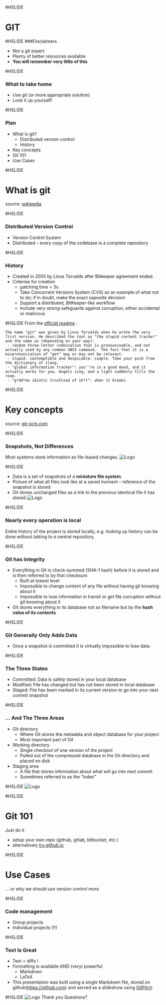 #HSLIDE

# GIT

#HSLIDE
###Disclaimers
* Not a git expert
* Plenty of better resources available
* **You will remember very little of this**

#HSLIDE
### What to take home
* Use git (or more appropriate solution)
* Look it up yourself!

#HSLIDE
### Plan

* What is git?
    - Distributed version control
    - History
* Key concepts
* Git 101
* Use Cases



#HSLIDE
# What is git
source: [wikipedia](https://git-scm.com/book/en/v2/Getting-Started-Git-Basics)

#HSLIDE
### Distributed Version Control
* Version Control System
* Distributed - every copy of the codebase is a complete repository

#HSLIDE
### History
* Created in 2005 by Linus Torvalds after Bitkeeper agreement ended.
* Criterias for creation
    - patching time < 3s
    - Take Concurrent Versions System (CVS) as an example of what not to do; if in doubt, make the exact opposite decision
    - Support a distributed, BitKeeper-like workflow
    - Include very strong safeguards against corruption, either accidental or malicious

#HSLIDE
From the [official readme](https://github.com/git/git/blob/e83c5163316f89bfbde7d9ab23ca2e25604af290/README) :

```
The name "git" was given by Linus Torvalds when he wrote the very first version. He described the tool as "the stupid content tracker" and the name as (depending on your way):
 - random three-letter combination that is pronounceable, and not actually used by any common UNIX command.  The fact that it is a mispronunciation of "get" may or may not be relevant.
 - stupid. contemptible and despicable. simple. Take your pick from the dictionary of slang.
 - "global information tracker": you''re in a good mood, and it actually works for you. Angels sing, and a light suddenly fills the room.
 - "g*dd*mn idiotic truckload of sh*t": when it breaks
```

#HSLIDE
# Key concepts
source: [git-scm.com](https://git-scm.com/book/en/v2/Getting-Started-Git-Basics)

#HSLIDE
### Snapshots, Not Differences
Most systems store information as file-based changes.
![Logo](resources/deltas.png)

#HSLIDE
* Data is a set of snapshots of a **miniature file system**.
* Picture of what all files look like at a saved moment - reference of the snapshot is stored
* Git stores unchanged files as a link to the previous identical file it has stored
![Logo](resources/snapshots.png)

#HSLIDE
### Nearly every operation is local

Entire history of the project is stored locally, e.g. looking up history can be done without talking to *a* central repository.


#HSLIDE
### Git has integrity
* Everything in Git is check-summed (SHA-1 hash) before it is stored and is then referred to by that checksum
    - Built at lowest level
    - Impossible to change content of any file without having git knowing about it
    - Impossible to lose informaiton in transit or get file corruption without git knowing about it
* Git stores everything in its database not as filename but by the **hash value of its contents**

#HSLIDE
### Git Generally Only Adds Data
* Once a snapshot is committed it is virtually impossible to lose data.

#HSLIDE
### The Three States
* Committed: Data is safely stored in your local database
* Modified: File has changed but has not been stored in local database
* Staged: File has been marked in its current version to go into your next commit snapshot


#HSLIDE
### ... And The Three Areas
* Git directory
    - Where Git stores the metadata and object database for your project
    - Most important part of Git
* Working directory
    - Single checkout of one version of the project
    - Pulled out of the compressed database in the Git directory and placed on disk
* Staging area
    - A file that stores information about what will go into next commit
    - Sometimes referred to as the “index”

#HSLIDE
![Logo](resources/areas.png)

#HSLIDE
# Git 101
Just do it
* setup your own repo (github, gitlab, bitbucket, etc.)
* alternatively [try.github.io](https://try.github.io)

#HSLIDE
# Use Cases
... or why we should use version control more

#HSLIDE
### Code management
* Group projects
* Individual projects (!!)

#HSLIDE
### Text Is Great
* Text = diffs !
* Formatting is available AND (very) powerful
    - Markdown
    - LaTeX
* This presentation was built using a single Markdown file, stored on github(https://github.com) and served as a slideshow using [GitPitch](https://gitpitch.com/)

#HSLIDE
![Logo](resources/ibm_logo.png)
_Thank you_
Questions?

